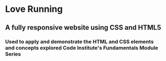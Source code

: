 
 # Love Running
 
 ## A fully responsive website using CSS and HTML5
 ### Used to apply and demonstrate the HTML and CSS elements and concepts explored Code Institute's Fundamentals Module Series
